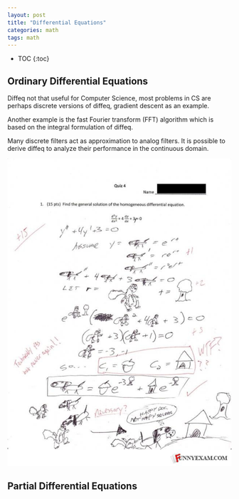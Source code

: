 ```yaml
---
layout: post
title: "Differential Equations"
categories: math
tags: math
---
```


* TOC
{:toc}

## Ordinary Differential Equations

Diffeq not that useful for Computer Science, most problems in CS are perhaps discrete versions of diffeq, gradient descent as an example. 

Another example is the fast Fourier transform (FFT) algorithm which is based on the integral formulation of diffeq.

Many discrete filters act as approximation to analog filters. It is possible to derive diffeq to analyze their performance in the continuous domain.

<img src="https://github.com/sif/sif/raw/main/files/post_files/de variables.jpg" />

## Partial Differential Equations


